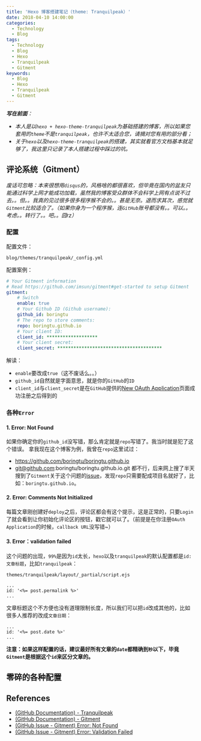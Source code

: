 ```yaml
---
title: 'Hexo 博客搭建笔记（theme: Tranquilpeak）'
date: 2018-04-10 14:00:00
categories:
  - Technology
  - Blog
tags:
  - Technology
  - Blog
  - Hexo
  - Tranquilpeak
  - Gitment
keywords:
  - Blog
  - Hexo
  - Tranquilpeak
  - Gitment
---
```


_**写在前面**：_
- _本人是以`hexo + hexo-theme-tranquilpeak`为基础搭建的博客，所以如果您套用的`theme`不是`tranquilpeak`，也许不太适合您，请摘对您有用的部分看；_
- _关于`hexo`以及`hexo-theme-tranquilpeak`的搭建，其实就看官方文档基本就足够了，我这里只记录了本人搭建过程中踩过的坑。_

<!-- more -->

## 评论系统（Gitment）

_废话可忽略：本来很想用`disqus`的，风格啥的都很喜欢，但毕竟在国内的盆友只能通过科学上网才能成功加载，虽然我的博客受众群体不会科学上网有点说不过去。。但。。我真的见过很多很多程序猴不会的。。甚是无奈。退而求其次，感觉就`Gitment`比较适合了。（如果你身为一个程序猴，连`GitHub`账号都没有。。可以。。考虑。。转行了。。吧。。囧rz）_

### 配置
配置文件：
``` shell
blog/themes/tranquilpeak/_config.yml
```
配置案例：
``` yml
# Your Gitment information
# Read https://github.com/imsun/gitment#get-started to setup Gitment
gitment:
    # Switch
    enable: true
    # Your Github ID (Github username):
    github_id: boringtu
    # The repo to store comments:
    repo: boringtu.github.io
    # Your client ID:
    client_id: *******************
    # Your client secret:
    client_secret: ***************************************
```
解读：
- `enable`要改成`true`（这不废话么。。）
- `github_id`自然就是字面意思，就是你的`GitHub`的`ID`
- `client_id`与`client_secret`是在`GitHub`提供的[New OAuth Application](https://github.com/settings/applications/new)页面成功注册之后得到的

### 各种`Error`
#### 1. Error: Not Found
如果你确定你的`github_id`没写错，那么肯定就是`repo`写错了。我当时就是犯了这个错误。
拿我现在这个博客为例，我曾在`repo`这里试过：
- https://github.com/boringtu/boringtu.github.io
- git@github.com:boringtu/boringtu.github.io.git
都不行，后来网上搜了半天搜到了`Gitment`关于这个问题的[issue](https://github.com/imsun/gitment/issues/18)，发现`repo`只需要配成项目名就好了，比如：`boringtu.github.io`。

#### 2. Error: Comments Not Initialized
每篇文章刚创建好`deploy`之后，评论区都会有这个提示，这是正常的，只要`Login`了就会看到让你初始化评论区的按钮，戳它就可以了。（前提是在你注册`OAuth Application`的时候，`callback URL`没写错~）

#### 3. Error：validation failed
这个问题的出现，`99%`是因为`id`太长，`hexo`以及`tranquilpeak`的默认配置都是`id: 文章标题`，比如`tranquilpeak`：
``` shell
themes/tranquilpeak/layout/_partial/script.ejs
```
``` ejs
...
id: '<%= post.permalink %>'
...
```
文章标题这个不方便也没有道理限制长度，所以我们可以把`id`改成其他的，比如很多人推荐的改成`文章日期`：
``` ejs
...
id: '<%= post.date %>'
...
```
**注意：如果这样配置的话，建议最好所有文章的`date`都精确到`秒`以下，毕竟`Gitment`是根据这个`id`来区分文章的。**

## 零碎的各种配置


## References
- [(GitHub Documentation) - Tranquilpeak](https://github.com/LouisBarranqueiro/hexo-theme-tranquilpeak/blob/master/DOCUMENTATION.md)
- [(GitHub Documentation) - Gitment](https://github.com/imsun/gitment)
- [(GitHub Issue - Gitment) Error: Not Found](https://github.com/imsun/gitment/issues/18)
- [(GitHub Issue - Gitment) Error: Validation Failed](https://github.com/imsun/gitment/issues/118)

